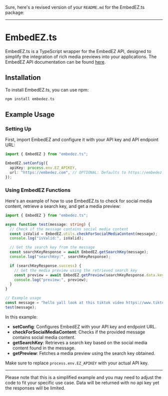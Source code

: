 Sure, here's a revised version of your `README.md` for the EmbedEZ.ts package:

---

# EmbedEZ.ts

EmbedEZ.ts is a TypeScript wrapper for the EmbedEZ API, designed to simplify the integration of rich media previews into your applications. The EmbedEZ API documentation can be found [here](https://embedez.com/docs).

## Installation

To install EmbedEZ.ts, you can use npm:

```bash
npm install embedez.ts
```

## Example Usage

### Setting Up

First, import EmbedEZ and configure it with your API key and API endpoint URL:

```typescript
import { EmbedEZ } from "embedez.ts";

EmbedEZ.setConfig({
  apiKey: process.env.EZ_APIKEY,
  url: "https://embedez.com", // OPTIONAL: Defaults to https://embedez.com
});
```

### Using EmbedEZ Functions

Here's an example of how to use EmbedEZ.ts to check for social media content, retrieve a search key, and get a media preview:

```typescript
import { EmbedEZ } from "embedez.ts";

async function test(message: string) {
  // Check if the message contains social media content
  const isValid = EmbedEZ.utils.checkForSocialMediaContent(message);
  console.log("isValid:", isValid);

  // Get the search key from the message
  const searchKeyResponse = await EmbedEZ.getSearchKey(message);
  console.log("searchKey:", searchKeyResponse);

  if (searchKeyResponse.success) {
    // Get the media preview using the retrieved search key
    const preview = await EmbedEZ.getPreview(searchKeyResponse.data.key);
    console.log("preview:", preview);
  }
}

// Example usage
const message = "hello yall look at this tiktok video https://www.tiktok.com/@truth.filmz/video/7355123993017421089";
test(message);
```

In this example:

- **setConfig**: Configures EmbedEZ with your API key and endpoint URL.
- **checkForSocialMediaContent**: Checks if the provided message contains social media content.
- **getSearchKey**: Retrieves a search key based on the social media content found in the message.
- **getPreview**: Fetches a media preview using the search key obtained.

Make sure to replace `process.env.EZ_APIKEY` with your actual API key.

---

Please note that this is a simplified example and you may need to adjust the code to fit your specific use case. Data will be returned with no api key yet the responses will be limited.